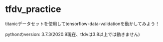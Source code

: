 # tfdv_practice
titanicデータセットを使用してtensorflow-data-validationを動かしてみよう！

pythonのversion: 3.7.3(2020.9現在、tfdvは3.8以上では動きません)
